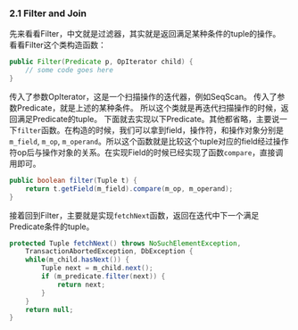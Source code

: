 ### 2.1 Filter and Join
先来看看Filter，中文就是过滤器，其实就是返回满足某种条件的tuple的操作。
看看Filter这个类构造函数：
```java
public Filter(Predicate p, OpIterator child) {
	// some code goes here
}
```
传入了参数OpIterator，这是一个扫描操作的迭代器，例如SeqScan。
传入了参数Predicate，就是上述的某种条件。
所以这个类就是再迭代扫描操作的时候，返回满足Predicate的tuple。
下面就去实现以下Predicate。其他都省略，主要说一下`filter`函数。在构造的时候，我们可以拿到field，操作符，和操作对象分别是`m_field`, `m_op`, `m_operand`。所以这个函数就是比较这个tuple对应的field经过操作符op后与操作对象的关系。在实现Field的时候已经实现了函数`compare`，直接调用即可。
```java
public boolean filter(Tuple t) {
	return t.getField(m_field).compare(m_op, m_operand);
}
```
接着回到Filter，主要就是实现`fetchNext`函数，返回在迭代中下一个满足Predicate条件的tuple。
```java
protected Tuple fetchNext() throws NoSuchElementException,
	TransactionAbortedException, DbException {
	while(m_child.hasNext()) {
		Tuple next = m_child.next();
        if (m_predicate.filter(next)) {
            return next;
        }
	}
	return null;
}
```
